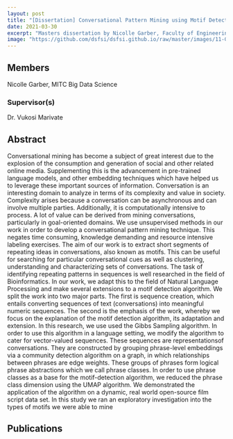 ```yaml
---
layout: post
title: "[Dissertation] Conversational Pattern Mining using Motif Detection"
date: 2021-03-30
excerpt: "Masters dissertation by Nicolle Garber, Faculty of Engineering, Built Environment and Information Technology University of Pretoria, Pretoria"
image: "https://github.com/dsfsi/dsfsi.github.io/raw/master/images/11-Garber.png"
---
```

## Members
Nicolle Garber, MITC Big Data Science
### Supervisor(s)
Dr. Vukosi Marivate
## Abstract
Conversational mining has become a subject of great interest due to the explosion of the consumption and generation of social and other related online media. Supplementing this is the advancement in pre-trained language models, and other embedding techniques which have helped us to leverage these important sources of information. Conversation is an interesting domain to analyze in terms of its complexity and value in society. Complexity arises because a conversation can be asynchronous and can involve multiple parties. Additionally, it is computationally intensive to process. A lot of value can be derived from mining conversations, particularly in goal-oriented domains. We use unsupervised methods in our work in order to develop a conversational pattern mining technique. This negates time consuming, knowledge demanding and resource intensive labeling exercises. The aim of our work is to extract short segments of repeating ideas in conversations, also known as motifs. This can be useful for searching for particular conversational cues as well as clustering, understanding and characterizing sets of conversations. The task of identifying repeating patterns in sequences is well researched in the field of Bioinformatics. In our work, we adapt this to the field of Natural Language Processing and make several extensions to a motif detection algorithm. We split the work into two major parts. The first is sequence creation, which entails converting sequences of text (conversations) into meaningful numeric sequences. The second is the emphasis of the work, whereby we focus on the explanation of the motif detection algorithm, its adaptation and extension. In this research, we use used the Gibbs Sampling algorithm. In order to use this algorithm in a language setting, we modify the algorithm to cater for vector-valued sequences. These sequences are representationsof conversations. They are constructed by grouping phrase-level embeddings via a community detection algorithm on a graph, in which relationships between phrases are edge weights. These groups of phrases form logical phrase abstractions which we call phrase classes. In order to use phrase classes as a base for the motif-detection algorithm, we reduced the phrase class dimension using the UMAP algorithm. We demonstrated the application of the algorithm on a dynamic, real world open-source film script data set. In this study we ran an exploratory investigation into the types of motifs we were able to mine
## Publications
